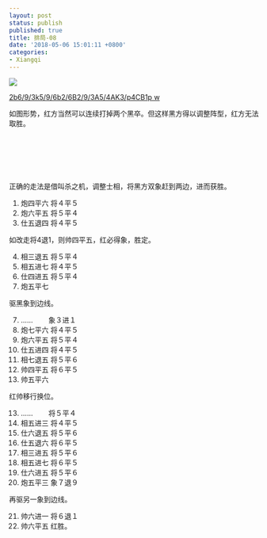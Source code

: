 ```yaml
---
layout: post
status: publish
published: true
title: 排局-08
date: '2018-05-06 15:01:11 +0800'
categories:
- Xiangqi
---
```


![](../imgs/2018/05/capture-14.png)

[2b6/9/3k5/9/6b2/6B2/9/3A5/4AK3/p4CB1p w](https://www.chessdb.cn/query/?2b6/9/3k5/9/6b2/6B2/9/3A5/4AK3/p4CB1p%20w)

如图形势，红方当然可以连续打掉两个黑卒。但这样黑方得以调整阵型，红方无法取胜。

&nbsp;
&nbsp;

&nbsp;
&nbsp;

&nbsp;
&nbsp;

正确的走法是借叫杀之机，调整士相，将黑方双象赶到两边，进而获胜。

1. 炮四平六 将４平５
2. 炮六平五 将５平４
3. 仕五退四 将４平５

如改走将4退1，则帅四平五，红必得象，胜定。

4. 相三退五 将５平４
5. 相五进七 将４平５
6. 仕四进五 将５平４
7. 炮五平七

驱黑象到边线。

7. ......&nbsp; &nbsp; &nbsp; &nbsp; 象３进１
8. 炮七平六 将４平５
9. 炮六平五 将５平４
10. 仕五进四 将４平５
11. 相七退五 将５平６
12. 帅四平五 将６平５
13. 帅五平六

红帅移行换位。

13. ......&nbsp; &nbsp; &nbsp; &nbsp; 将５平４
14. 相五进三 将４平５
15. 仕六退五 将５平６
16. 仕五退六 将６平５
17. 相三进五 将５平６
18. 相五进七 将６平５
19. 仕六进五 将５平６
20. 炮五平三 象７退９

再驱另一象到边线。

21. 帅六进一 将６退１
22. 帅六平五 红胜。
